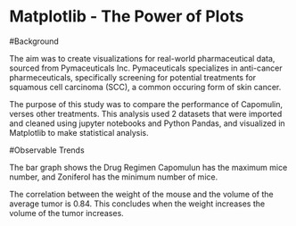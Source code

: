 # Matplotlib - The Power of Plots

#Background

The aim was to create visualizations for real-world pharmaceutical data, sourced from Pymaceuticals Inc. Pymaceuticals specializes in anti-cancer pharmeceuticals, specifically screening for potential treatments for squamous cell carcinoma (SCC), a common occuring form of skin cancer.

The purpose of this study was to compare the performance of Capomulin, verses other treatments. This analysis used 2 datasets that were imported and cleaned using jupyter notebooks and Python Pandas, and visualized in Matplotlib to make statistical analysis.

#Observable Trends

The bar graph shows the Drug Regimen Capomulun has the maximum mice number, and Zoniferol has the minimum number of mice.

The correlation between the weight of the mouse and the volume of the average tumor is 0.84. This concludes when the weight increases the volume of the tumor increases.

